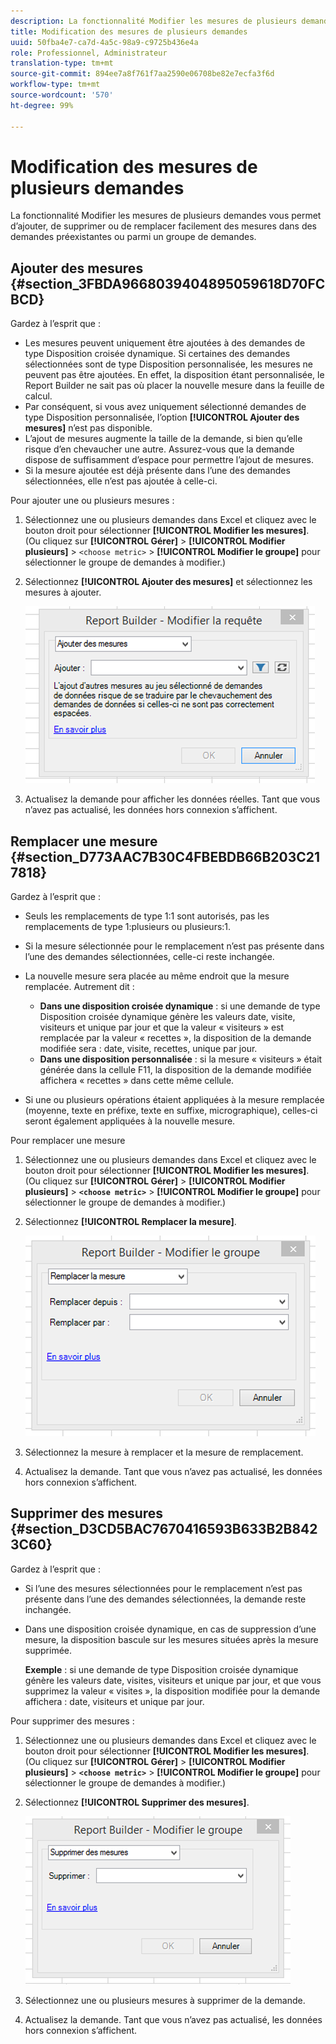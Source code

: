 ```yaml
---
description: La fonctionnalité Modifier les mesures de plusieurs demandes vous permet d’ajouter, de supprimer ou de remplacer facilement des mesures dans des demandes préexistantes ou parmi un groupe de demandes.
title: Modification des mesures de plusieurs demandes
uuid: 50fba4e7-ca7d-4a5c-98a9-c9725b436e4a
role: Professionnel, Administrateur
translation-type: tm+mt
source-git-commit: 894ee7a8f761f7aa2590e06708be82e7ecfa3f6d
workflow-type: tm+mt
source-wordcount: '570'
ht-degree: 99%

---
```



# Modification des mesures de plusieurs demandes

La fonctionnalité Modifier les mesures de plusieurs demandes vous permet d’ajouter, de supprimer ou de remplacer facilement des mesures dans des demandes préexistantes ou parmi un groupe de demandes.

## Ajouter des mesures {#section_3FBDA9668039404895059618D70FCBCD}

Gardez à l’esprit que :

* Les mesures peuvent uniquement être ajoutées à des demandes de type Disposition croisée dynamique. Si certaines des demandes sélectionnées sont de type Disposition personnalisée, les mesures ne peuvent pas être ajoutées. En effet, la disposition étant personnalisée, le Report Builder ne sait pas où placer la nouvelle mesure dans la feuille de calcul.
* Par conséquent, si vous avez uniquement sélectionné demandes de type Disposition personnalisée, l’option **[!UICONTROL Ajouter des mesures]** n’est pas disponible.
* L’ajout de mesures augmente la taille de la demande, si bien qu’elle risque d’en chevaucher une autre. Assurez-vous que la demande dispose de suffisamment d’espace pour permettre l’ajout de mesures.
* Si la mesure ajoutée est déjà présente dans l’une des demandes sélectionnées, elle n’est pas ajoutée à celle-ci.

Pour ajouter une ou plusieurs mesures :

1. Sélectionnez une ou plusieurs demandes dans Excel et cliquez avec le bouton droit pour sélectionner **[!UICONTROL Modifier les mesures]**. (Ou cliquez sur **[!UICONTROL Gérer]** > **[!UICONTROL Modifier plusieurs]** > `<choose metric>` > **[!UICONTROL Modifier le groupe]** pour sélectionner le groupe de demandes à modifier.)
1. Sélectionnez **[!UICONTROL Ajouter des mesures]** et sélectionnez les mesures à ajouter.

   ![](assets/add_metric.png)

1. Actualisez la demande pour afficher les données réelles. Tant que vous n’avez pas actualisé, les données hors connexion s’affichent.

## Remplacer une mesure {#section_D773AAC7B30C4FBEBDB66B203C217818}

Gardez à l’esprit que :

* Seuls les remplacements de type 1:1 sont autorisés, pas les remplacements de type 1:plusieurs ou plusieurs:1.
* Si la mesure sélectionnée pour le remplacement n’est pas présente dans l’une des demandes sélectionnées, celle-ci reste inchangée.
* La nouvelle mesure sera placée au même endroit que la mesure remplacée. Autrement dit :

   * **Dans une disposition croisée dynamique** : si une demande de type Disposition croisée dynamique génère les valeurs date, visite, visiteurs et unique par jour et que la valeur « visiteurs » est remplacée par la valeur « recettes », la disposition de la demande modifiée sera : date, visite, recettes, unique par jour.
   * **Dans une disposition personnalisée** : si la mesure « visiteurs » était générée dans la cellule F11, la disposition de la demande modifiée affichera « recettes » dans cette même cellule.

* Si une ou plusieurs opérations étaient appliquées à la mesure remplacée (moyenne, texte en préfixe, texte en suffixe, micrographique), celles-ci seront également appliquées à la nouvelle mesure.

Pour remplacer une mesure

1. Sélectionnez une ou plusieurs demandes dans Excel et cliquez avec le bouton droit pour sélectionner **[!UICONTROL Modifier les mesures]**. (Ou cliquez sur **[!UICONTROL Gérer]** > **[!UICONTROL Modifier plusieurs]** > **`<choose metric>`** > **[!UICONTROL Modifier le groupe]** pour sélectionner le groupe de demandes à modifier.)

1. Sélectionnez **[!UICONTROL Remplacer la mesure]**.

   ![](assets/replace_metric.png)

1. Sélectionnez la mesure à remplacer et la mesure de remplacement.
1. Actualisez la demande. Tant que vous n’avez pas actualisé, les données hors connexion s’affichent.

## Supprimer des mesures {#section_D3CD5BAC7670416593B633B2B8423C60}

Gardez à l’esprit que :

* Si l’une des mesures sélectionnées pour le remplacement n’est pas présente dans l’une des demandes sélectionnées, la demande reste inchangée.
* Dans une disposition croisée dynamique, en cas de suppression d’une mesure, la disposition bascule sur les mesures situées après la mesure supprimée.

   **Exemple** : si une demande de type Disposition croisée dynamique génère les valeurs date, visites, visiteurs et unique par jour, et que vous supprimez la valeur « visites », la disposition modifiée pour la demande affichera : date, visiteurs et unique par jour.

Pour supprimer des mesures :

1. Sélectionnez une ou plusieurs demandes dans Excel et cliquez avec le bouton droit pour sélectionner **[!UICONTROL Modifier les mesures]**. (Ou cliquez sur **[!UICONTROL Gérer]** > **[!UICONTROL Modifier plusieurs]** > **`<choose metric>`** > **[!UICONTROL Modifier le groupe]** pour sélectionner le groupe de demandes à modifier.)

1. Sélectionnez **[!UICONTROL Supprimer des mesures]**.

   ![](assets/remove_metric.png)

1. Sélectionnez une ou plusieurs mesures à supprimer de la demande.
1. Actualisez la demande. Tant que vous n’avez pas actualisé, les données hors connexion s’affichent.

